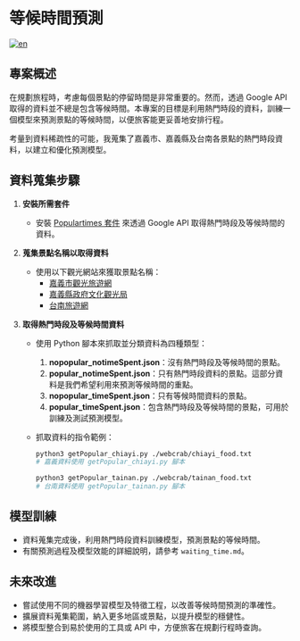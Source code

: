 # 等候時間預測
[![en](https://img.shields.io/badge/lang-en-red.svg)](https://github.com/I-Sheng/Traveling-Planner-With-LLM/blob/main/popular_time/README.en.md)


## 專案概述

在規劃旅程時，考慮每個景點的停留時間是非常重要的。然而，透過 Google API 取得的資料並不總是包含等候時間。本專案的目標是利用熱門時段的資料，訓練一個模型來預測景點的等候時間，以便旅客能更妥善地安排行程。

考量到資料稀疏性的可能，我蒐集了嘉義市、嘉義縣及台南各景點的熱門時段資料，以建立和優化預測模型。

## 資料蒐集步驟

1. **安裝所需套件**

   - 安裝 [Populartimes 套件](https://github.com/m-wrzr/populartimes) 來透過 Google API 取得熱門時段及等候時間的資料。

2. **蒐集景點名稱以取得資料**

   - 使用以下觀光網站來獲取景點名稱：
     - [嘉義市觀光旅遊網](https://travel.chiayi.gov.tw/)
     - [嘉義縣政府文化觀光局](https://tbocc.cyhg.gov.tw/)
     - [台南旅遊網](https://www.twtainan.net/)

3. **取得熱門時段及等候時間資料**

   - 使用 Python 腳本來抓取並分類資料為四種類型：

     1. **nopopular_notimeSpent.json**：沒有熱門時段及等候時間的景點。
     2. **popular_notimeSpent.json**：只有熱門時段資料的景點。這部分資料是我們希望利用來預測等候時間的重點。
     3. **nopopular_timeSpent.json**：只有等候時間資料的景點。
     4. **popular_timeSpent.json**：包含熱門時段及等候時間的景點，可用於訓練及測試預測模型。

   - 抓取資料的指令範例：

     ```bash
     python3 getPopular_chiayi.py ./webcrab/chiayi_food.txt
     # 嘉義資料使用 getPopular_chiayi.py 腳本

     python3 getPopular_tainan.py ./webcrab/tainan_food.txt
     # 台南資料使用 getPopular_tainan.py 腳本
     ```

## 模型訓練

- 資料蒐集完成後，利用熱門時段資料訓練模型，預測景點的等候時間。
- 有關預測過程及模型效能的詳細說明，請參考 `waiting_time.md`。

## 未來改進

- 嘗試使用不同的機器學習模型及特徵工程，以改善等候時間預測的準確性。
- 擴展資料蒐集範圍，納入更多地區或景點，以提升模型的穩健性。
- 將模型整合到易於使用的工具或 API 中，方便旅客在規劃行程時查詢。
